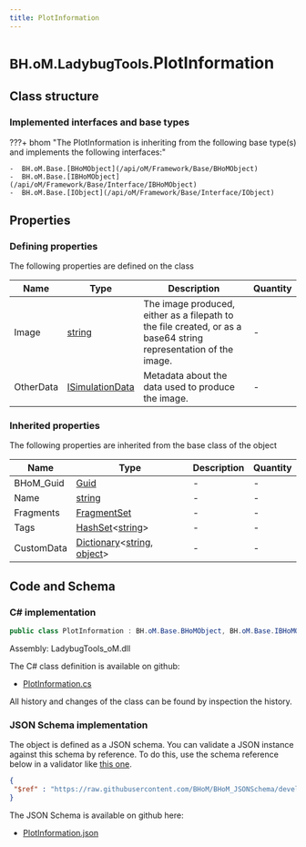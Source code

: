 ```yaml
---
title: PlotInformation
---
```


# <small>BH.oM.LadybugTools.</small>**PlotInformation**



## Class structure

### Implemented interfaces and base types

???+ bhom "The PlotInformation is inheriting from the following base type(s) and implements the following interfaces:"

    -  BH.oM.Base.[BHoMObject](/api/oM/Framework/Base/BHoMObject)
    -  BH.oM.Base.[IBHoMObject](/api/oM/Framework/Base/Interface/IBHoMObject)
    -  BH.oM.Base.[IObject](/api/oM/Framework/Base/Interface/IObject)


## Properties



### Defining properties

The following properties are defined on the class

| Name             | Type             | Description      | Quantity         |
|------------------|------------------|------------------|------------------|
| Image | [string](https://learn.microsoft.com/en-us/dotnet/api/System.String?view=netstandard-2.0) | The image produced, either as a filepath to the file created, or as a base64 string representation of the image. | - |
| OtherData | [ISimulationData](/api/oM/Adapter/LadybugTools/MetaData/ISimulationData) | Metadata about the data used to produce the image. | - |


### Inherited properties
The following properties are inherited from the base class of the object

| Name             | Type             | Description      | Quantity         |
|------------------|------------------|------------------|------------------|
| BHoM_Guid | [Guid](https://learn.microsoft.com/en-us/dotnet/api/System.Guid?view=netstandard-2.0) | - | - |
| Name | [string](https://learn.microsoft.com/en-us/dotnet/api/System.String?view=netstandard-2.0) | - | - |
| Fragments | [FragmentSet](/api/oM/Framework/Base/FragmentSet) | - | - |
| Tags | [HashSet](https://learn.microsoft.com/en-us/dotnet/api/System.Collections.Generic.HashSet-1?view=netstandard-2.0)&lt;[string](https://learn.microsoft.com/en-us/dotnet/api/System.String?view=netstandard-2.0)&gt; | - | - |
| CustomData | [Dictionary](https://learn.microsoft.com/en-us/dotnet/api/System.Collections.Generic.Dictionary-2?view=netstandard-2.0)&lt;[string](https://learn.microsoft.com/en-us/dotnet/api/System.String?view=netstandard-2.0), [object](https://learn.microsoft.com/en-us/dotnet/api/System.Object?view=netstandard-2.0)&gt; | - | - |


## Code and Schema

### C# implementation

``` C# title="C#"
public class PlotInformation : BH.oM.Base.BHoMObject, BH.oM.Base.IBHoMObject, BH.oM.Base.IObject
```

Assembly: LadybugTools_oM.dll

The C# class definition is available on github:

- [PlotInformation.cs](https://github.com/BHoM/LadybugTools_Toolkit/blob/develop/LadybugTools_oM/MetaData\PlotInformation.cs)

All history and changes of the class can be found by inspection the history.
### JSON Schema implementation

The object is defined as a JSON schema. You can validate a JSON instance against this schema by reference. To do this, use the schema reference below in a validator like [this one](https://www.jsonschemavalidator.net/).

``` json title="JSON Schema"
{
 "$ref" : "https://raw.githubusercontent.com/BHoM/BHoM_JSONSchema/develop/LadybugTools_oM/PlotInformation.json"
}
```

The JSON Schema is available on github here:

- [PlotInformation.json](https://github.com/BHoM/BHoM_JSONSchema/blob/develop/LadybugTools_oM/PlotInformation.json)
